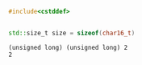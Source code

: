 ```cpp
#include<cstddef>


std::size_t size = sizeof(char16_t)
```
```output
(unsigned long) (unsigned long) 2
2
```
